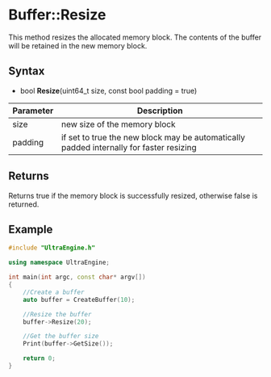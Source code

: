 # Buffer::Resize
This method resizes the allocated memory block. The contents of the buffer will be retained in the new memory block.

## Syntax
- bool **Resize**(uint64_t size, const bool padding = true)

| Parameter | Description |
| ----| ----|
| size | new size of the memory block |
| padding | if set to true the new block may be automatically padded internally for faster resizing |

## Returns
Returns true if the memory block is successfully resized, otherwise false is returned.

## Example
```c++
#include "UltraEngine.h"

using namespace UltraEngine;

int main(int argc, const char* argv[])
{
	//Create a buffer
	auto buffer = CreateBuffer(10);

	//Resize the buffer
	buffer->Resize(20);

	//Get the buffer size
	Print(buffer->GetSize());

	return 0;
}
```
